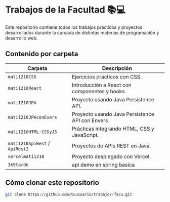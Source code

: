 # Trabajos de la Facultad 📚💻

Este repositorio contiene todos los trabajos prácticos y proyectos desarrollados durante la cursada de distintas materias de programación y desarrollo web.

## Contenido por carpeta

| Carpeta                          | Descripción                                      |
|----------------------------------|--------------------------------------------------|
| `mati1210CSS`                    | Ejercicios prácticos con CSS.                   |
| `mati1210React`                  | Introducción a React con componentes y hooks.  |
| `mati1210JPA`                    | Proyecto usando Java Persistence API.          |
| `mati1210JPAconEvers`            | Proyecto usando Java Persistence API con Envers|
| `mati1210HTML-CSSyJS`           | Prácticas integrando HTML, CSS y JavaScript.   |
| `mati1210ApiRest` / `ApiRest2`  | Proyectos de APIs REST en Java.                |
| `vercelmati1210`                | Proyecto desplegado con Vercel.                |
| `3k9tarde`                      | api demo en spring basica                      |  

## Cómo clonar este repositorio

```bash
git clone https://github.com/tuusuario/trabajos-facu.git
